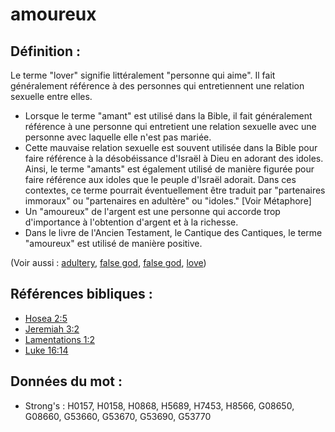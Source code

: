 # amoureux

## Définition :

Le terme "lover" signifie littéralement "personne qui aime". Il fait généralement référence à des personnes qui entretiennent une relation sexuelle entre elles.

* Lorsque le terme "amant" est utilisé dans la Bible, il fait généralement référence à une personne qui entretient une relation sexuelle avec une personne avec laquelle elle n'est pas mariée.
* Cette mauvaise relation sexuelle est souvent utilisée dans la Bible pour faire référence à la désobéissance d'Israël à Dieu en adorant des idoles. Ainsi, le terme "amants" est également utilisé de manière figurée pour faire référence aux idoles que le peuple d'Israël adorait. Dans ces contextes, ce terme pourrait éventuellement être traduit par "partenaires immoraux" ou "partenaires en adultère" ou "idoles." [Voir Métaphore]
* Un "amoureux" de l'argent est une personne qui accorde trop d'importance à l'obtention d'argent et à la richesse.
* Dans le livre de l'Ancien Testament, le Cantique des Cantiques, le terme "amoureux" est utilisé de manière positive.

(Voir aussi : [adultery](../kt/adultery.md), [false god](../kt/falsegod.md), [false god](../kt/falsegod.md), [love](../kt/love.md))

## Références bibliques :

* [Hosea 2:5](rc://en/tn/help/hos/02/05)
* [Jeremiah 3:2](rc://en/tn/help/jer/03/02)
* [Lamentations 1:2](rc://en/tn/help/lam/01/02)
* [Luke 16:14](rc://en/tn/help/luk/16/14)

## Données du mot :

* Strong's : H0157, H0158, H0868, H5689, H7453, H8566, G08650, G08660, G53660, G53670, G53690, G53770
